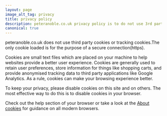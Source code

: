 ```yaml
---
layout: page
image_alt_tag: privacy
title: privacy policy
description: peteranoble.co.uk privacy policy is to do not use 3rd party cookies.
canonical: true
---
```

peteranoble.co.uk does not use third party cookies or tracking cookies.The only cookie loaded is for the purpose of a secure connection(https).

Cookies are small text files which are placed on your machine to help websites provide a better user experience. Cookies are generally used to retain user preferences, store information for things like shopping carts, and provide anonymised tracking data to third party applications like Google Analytics. As a rule, cookies can make your browsing experience better.

To keep your privacy, please disable cookies on this site and on others. The most effective way to do this is to disable cookies in your browser.

Check out the help section of your browser or take a look at the [About cookies](http://aboutcookies.org) for guidance on all modern browsers.
